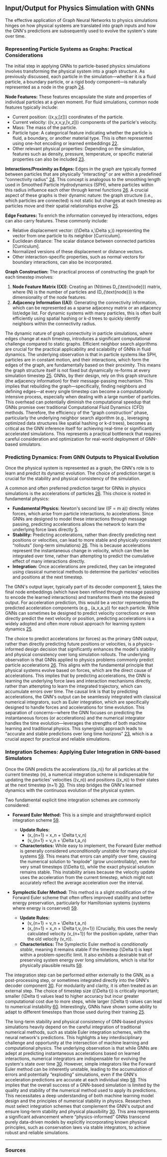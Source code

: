## Input/Output for Physics Simulation with GNNs

The effective application of Graph Neural Networks to physics simulations hinges on how physical systems are translated into graph inputs and how the GNN's predictions are subsequently used to evolve the system's state over time.

### Representing Particle Systems as Graphs: Practical Considerations

The initial step in applying GNNs to particle-based physics simulations involves transforming the physical system into a graph structure. As previously discussed, each particle in the simulation—whether it is a fluid particle, a boundary particle, or a rigid body component—is naturally represented as a node in the graph [24].

**Node Features:** These features encapsulate the state and properties of individual particles at a given moment. For fluid simulations, common node features typically include:  
- Current position: \((x,y,[z])\) coordinates of the particle.  
- Current velocity: \((v_x,v_y,[v_z])\) components of the particle's velocity.  
- Mass: The mass of the particle.  
- Particle type: A categorical feature indicating whether the particle is fluid, a boundary, or another material type. This is often represented using one-hot encoding or learned embeddings [22].  
- Other relevant physical properties: Depending on the simulation, features such as density, pressure, temperature, or specific material properties can also be included [23].

**Interactions/Proximity as Edges:** Edges in the graph are typically formed between particles that are physically “interacting” or are within a predefined “connectivity radius” [24]. This concept is analogous to the smoothing length used in Smoothed Particle Hydrodynamics (SPH), where particles within this radius influence each other through kernel functions [26]. A crucial aspect of these graphs is their dynamic nature: the graph structure (i.e., which particles are connected) is not static but changes at each timestep as particles move and their spatial relationships evolve [25].

**Edge Features:** To enrich the information conveyed by interactions, edges can also carry features. These commonly include:  
- Relative displacement vector: \((\Delta x,\Delta y,)\) representing the vector from one particle to its neighbor [Curriculum].  
- Euclidean distance: The scalar distance between connected particles [Curriculum].  
- Normalized versions of these displacement or distance vectors.  
- Other interaction-specific properties, such as normal vectors for boundary interactions, can also be incorporated.

**Graph Construction:** The practical process of constructing the graph for each timestep involves:  
1. **Node Feature Matrix (\(X\))**: Creating an \(N\times D_{\text{node}}\) matrix, where \(N\) is the number of particles and \(D_{\text{node}}\) is the dimensionality of the node features.  
2. **Adjacency Information (\(A\))**: Generating the connectivity information, which can be represented as a sparse adjacency matrix or an adjacency list/edge list. For dynamic systems with many particles, this is often built efficiently using spatial hashing or k-d trees to quickly identify neighbors within the connectivity radius.

The dynamic nature of graph connectivity in particle simulations, where edges change at each timestep, introduces a significant computational challenge compared to static graphs. Efficient neighbor search algorithms are crucial for the practical applicability and scalability of GNNs in fluid dynamics. The underlying observation is that in particle systems like SPH, particles are in constant motion, and their interactions, which form the edges of the graph, are fundamentally based on their proximity. This means the graph structure itself is not fixed but dynamically re-forms at every simulation timestep [25]. GNNs, by their design, rely on this graph structure (the adjacency information) for their message-passing mechanism. This implies that rebuilding the graph—specifically, finding neighbors and defining edges—at every single timestep can become a computationally intensive process, especially when dealing with a large number of particles. This overhead can potentially diminish the computational speedup that GNNs promise over traditional Computational Fluid Dynamics (CFD) methods. Therefore, the efficiency of the “graph construction” phase, particularly the underlying neighbor search algorithm (e.g., leveraging optimized data structures like spatial hashing or k-d trees), becomes as critical as the GNN inference itself for achieving real-time or significantly accelerated simulations. This represents a practical bottleneck that requires careful consideration and optimization for real-world deployment of GNN-based simulators.

### Predicting Dynamics: From GNN Outputs to Physical Evolution

Once the physical system is represented as a graph, the GNN's role is to learn and predict its dynamic evolution. The choice of prediction target is crucial for the stability and physical consistency of the simulation.

A common and often preferred prediction target for GNNs in physics simulations is the accelerations of particles [26]. This choice is rooted in fundamental physics:  
- **Fundamental Physics:** Newton's second law (\(F = m a\)) directly relates forces, which arise from particle interactions, to accelerations. Since GNNs are designed to model these interactions through message passing, predicting accelerations allows the network to learn the underlying force laws directly [5].  
- **Stability:** Predicting accelerations, rather than directly predicting next positions or velocities, can lead to more stable and physically consistent “rollouts” (long-term simulations) [26]. This is because accelerations represent the instantaneous change in velocity, which can then be integrated over time, rather than attempting to predict the cumulative effect of many interactions directly.  
- **Integration:** Once accelerations are predicted, they can be integrated using classical numerical methods to determine the particles' velocities and positions at the next timestep.

The GNN's output layer, typically part of its decoder component [5], takes the final node embeddings (which have been refined through message passing to encode the learned interactions) and transforms them into the desired output. For acceleration prediction, this would be a vector representing the predicted acceleration components (e.g., \(a_x,a_y\)) for each particle. While GNNs can sometimes be designed to predict velocity corrections or even directly predict the next velocity or position, predicting accelerations is a widely adopted and often more robust approach for learning system dynamics [25].

The choice to predict accelerations (or forces) as the primary GNN output, rather than directly predicting future positions or velocities, is a physics-informed design decision that significantly enhances the model's stability and physical consistency over long simulation rollouts. The underlying observation is that GNNs applied to physics problems commonly predict particle accelerations [26]. This aligns with the fundamental principle that physical systems evolve based on forces, which are the direct cause of accelerations. This implies that by predicting accelerations, the GNN is learning the underlying force laws and interaction mechanisms directly, rather than attempting to learn the integrated trajectory, which can accumulate errors over time. The causal link is that by predicting accelerations, the GNN's output can be seamlessly integrated with classical numerical integrators, such as Euler integration, which are specifically designed to handle forces and accelerations for time evolution. This separation of concerns—where the GNN focuses on predicting the instantaneous forces (or accelerations) and the numerical integrator handles the time evolution—leverages the strengths of both machine learning and traditional physics. This synergistic approach leads to “accurate and stable predictions over long time horizons” [23], which is a crucial aspect for practical and reliable simulations.

### Integration Schemes: Applying Euler Integration in GNN-based Simulators

Once the GNN predicts the accelerations (\(a_n\)) for all particles at the current timestep \(n\), a numerical integration scheme is indispensable for updating the particles' velocities (\(v_n\)) and positions (\(x_n\)) to their states at the next timestep \(n+1\) [30]. This step bridges the GNN's learned dynamics with the continuous evolution of the physical system.

Two fundamental explicit time integration schemes are commonly considered:  
- **Forward Euler Method:** This is a simple and straightforward explicit integration scheme [59].  
  - **Update Rules:**  
    - \(x_{n+1} = x_n + \Delta t\,v_n\)  
    - \(v_{n+1} = v_n + \Delta t\,a_n\)  
  - **Characteristics:** While easy to implement, the Forward Euler method is generally considered *unconditionally unstable* for many physical systems [59]. This means that errors can amplify over time, causing the numerical solution to “explode” (grow uncontrollably), even for very small timesteps (\(\Delta t\)), while the exact physical solution remains stable. This instability arises because the velocity update uses the acceleration from the current timestep, which might not accurately reflect the average acceleration over the interval.  

- **Symplectic Euler Method:** This method is a slight modification of the Forward Euler scheme that often offers improved stability and better energy preservation, particularly for Hamiltonian systems (systems where energy is conserved) [59].  
  - **Update Rules:**  
    - \(v_{n+1} = v_n + \Delta t\,a_n\)  
    - \(x_{n+1} = x_n + \Delta t\,v_{n+1}\)  (Crucially, this uses the newly calculated velocity \(v_{n+1}\) for the position update, rather than the old velocity \(v_n\)).  
  - **Characteristics:** The Symplectic Euler method is *conditionally stable*, meaning it remains stable if the timestep \(\Delta t\) is kept within a problem-specific limit. It also exhibits a desirable trait of preserving system energy over long simulations, which is vital for physically plausible results [59].

The integration step can be performed either externally to the GNN, as a post-processing step, or sometimes integrated directly into the GNN's decoder component [30]. For modularity and clarity, it is often treated as an external step. The choice of timestep size (\(\Delta t\)) is critically important; smaller \(\Delta t\) values lead to higher accuracy but incur greater computational cost due to more steps, while larger \(\Delta t\) values can lead to numerical instability [60]. Interestingly, GNNs have shown some ability to adapt to different timesteps than those used during their training [25].

The long-term stability and physical consistency of GNN-based physics simulations heavily depend on the careful integration of traditional numerical methods, such as stable Euler integration schemes, with the neural network's predictions. This highlights a key interdisciplinary challenge and opportunity at the intersection of machine learning and computational physics. The underlying observation is that while GNNs are adept at predicting instantaneous accelerations based on learned interactions, numerical integrators are indispensable for evolving the system's state over time [30]. However, simple integrators like the Forward Euler method can be inherently unstable, leading to the accumulation of errors and potentially “exploding” simulations, even if the GNN's acceleration predictions are accurate at each individual step [59]. This implies that the overall success of a GNN-based simulation is limited by the quality and stability of the numerical method used to apply its predictions. This necessitates a deep understanding of both machine learning model design and the principles of numerical stability in physics. Researchers must select integration schemes that complement the GNN's output and ensure long-term stability and physical plausibility [30]. This area represents a significant advancement where “physics-informed” GNNs transcend purely data-driven models by explicitly incorporating known physical principles, such as conservation laws via stable integrators, to achieve robust and reliable simulations.

---

### Sources
[5]: https://community.arm.com/arm-community-blogs/b/mobile-graphics-and-gaming-blog/posts/physics-simulation-graph-neural-networks-targeting-mobile  
[22]: https://karthick.ai/blog/2024/Graph-Neural-Network/  
[23]: https://arxiv.org/html/2402.06275v1  
[24]: https://www.epcc.ed.ac.uk/whats-happening/articles/accelerating-smoothed-particle-hydrodynamics-graph-neural-networks  
[25]: https://www.researchgate.net/publication/358604218_Graph_neural_network-accelerated_Lagrangian_fluid_simulation  
[26]: https://www.themoonlight.io/en/review/neural-sph-improved-neural-modeling-of-lagrangian-fluid-dynamics  
[30]: https://arxiv.org/html/2504.13768v1  
[59]: https://phys-sim-book.github.io/lec1.4-explicit_time_integration.html  
[60]: https://x-engineer.org/euler-integration/